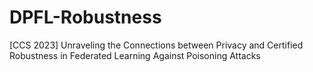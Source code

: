 # DPFL-Robustness
[CCS 2023] Unraveling the Connections between Privacy and Certified Robustness in Federated Learning Against Poisoning Attacks 
